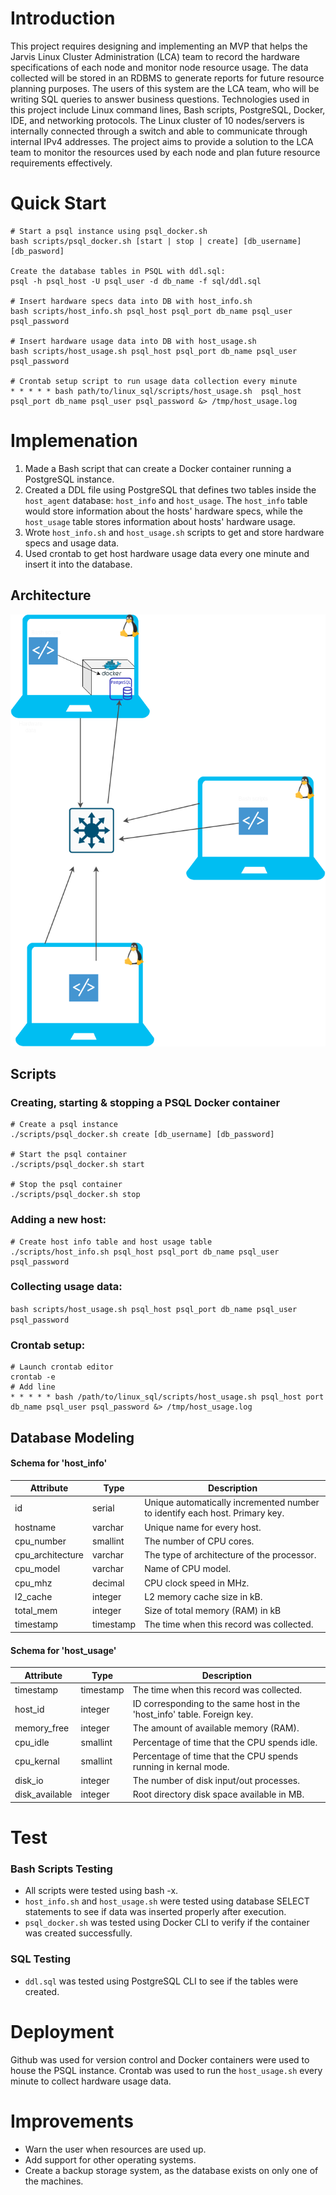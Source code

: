 # Introduction
This project requires designing and implementing an MVP that helps the Jarvis Linux Cluster Administration (LCA) team to record the hardware specifications of each node and monitor node resource usage. The data collected will be stored in an RDBMS to generate reports for future resource planning purposes. The users of this system are the LCA team, who will be writing SQL queries to answer business questions. Technologies used in this project include Linux command lines, Bash scripts, PostgreSQL, Docker, IDE, and networking protocols. The Linux cluster of 10 nodes/servers is internally connected through a switch and able to communicate through internal IPv4 addresses. The project aims to provide a solution to the LCA team to monitor the resources used by each node and plan future resource requirements effectively.

# Quick Start
```
# Start a psql instance using psql_docker.sh
bash scripts/psql_docker.sh [start | stop | create] [db_username] [db_pasword]

Create the database tables in PSQL with ddl.sql:
psql -h psql_host -U psql_user -d db_name -f sql/ddl.sql

# Insert hardware specs data into DB with host_info.sh 
bash scripts/host_info.sh psql_host psql_port db_name psql_user psql_password

# Insert hardware usage data into DB with host_usage.sh
bash scripts/host_usage.sh psql_host psql_port db_name psql_user psql_password

# Crontab setup script to run usage data collection every minute
* * * * * bash path/to/linux_sql/scripts/host_usage.sh  psql_host psql_port db_name psql_user psql_password &> /tmp/host_usage.log
```

# Implemenation
1. Made a Bash script that can create a Docker container running a PostgreSQL instance.
2. Created a DDL file using PostgreSQL that defines two tables inside the `host_agent` database: `host_info` and `host_usage`. The `host_info` table would store information about the hosts' hardware specs, while the `host_usage` table stores information about hosts' hardware usage.
3. Wrote `host_info.sh` and `host_usage.sh` scripts to get and store hardware specs and usage data.
4. Used crontab to get host hardware usage data every one minute and insert it into the database.

## Architecture
![Linux_sql_architecture](assets/architecture.png "Architecture Cluster Diagram")

## Scripts
### Creating, starting & stopping a PSQL Docker container
```
# Create a psql instance
./scripts/psql_docker.sh create [db_username] [db_password]

# Start the psql container
./scripts/psql_docker.sh start

# Stop the psql container
./scripts/psql_docker.sh stop
```


### Adding a new host:
```
# Create host info table and host usage table
./scripts/host_info.sh psql_host psql_port db_name psql_user psql_password
```
### Collecting usage data:
`bash scripts/host_usage.sh psql_host psql_port db_name psql_user psql_password`
### Crontab setup:
```
# Launch crontab editor
crontab -e
# Add line
* * * * * bash /path/to/linux_sql/scripts/host_usage.sh psql_host port db_name psql_user psql_password &> /tmp/host_usage.log
```

## Database Modeling
#### Schema for 'host_info'

Attribute | Type | Description
--------- | -----| -----------
id | serial | Unique automatically incremented number to identify each host. Primary key.
hostname | varchar |  Unique name for every host.
cpu_number | smallint | The number of CPU cores.
cpu_architecture | varchar | The type of architecture of the processor.
cpu_model | varchar | Name of CPU model.
cpu_mhz | decimal | CPU clock speed in MHz.
l2_cache | integer | L2 memory cache size in kB.
total_mem | integer | Size of total memory (RAM) in kB
timestamp | timestamp | The time when this record was collected.

#### Schema for 'host_usage'

Attribute | Type | Description
--------- | -----| -----------
timestamp | timestamp | The time when this record was collected.
host_id | integer | ID corresponding to the same host in the 'host_info' table. Foreign key.
memory_free | integer | The amount of available memory (RAM).
cpu_idle | smallint | Percentage of time that the CPU spends idle.
cpu_kernal | smallint | Percentage of time that the CPU spends running in kernal mode.
disk_io | integer | The number of disk input/out processes.
disk_available | integer | Root directory disk space available in MB.

# Test
### Bash Scripts Testing
- All scripts were tested using bash -x.
- `host_info.sh` and `host_usage.sh` were tested using database SELECT statements to see if data was inserted properly after execution.
- `psql_docker.sh` was tested using Docker CLI to verify if the container was created successfully.
### SQL Testing
- `ddl.sql` was tested using PostgreSQL CLI to see if the tables were created.

# Deployment
Github was used for version control and Docker containers were used to house the PSQL instance. Crontab was used to run the `host_usage.sh` every minute to collect hardware usage data.

# Improvements
- Warn the user when resources are used up.
- Add support for other operating systems.
- Create a backup storage system, as the database exists on only one of the machines.
